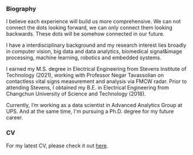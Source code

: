 ### Biography 

I believe each experience will build us more comprehensive. We can not connect the dots looking forward, we can only connect them looking backwards. These dots will be somehow connected in our future.

I have a interdisciplinary background and my research interest lies broadly in computer vision, big data and data analytics, biomedical signal&image processing, machine learning, robotics and embedded systems.

I earned my M.S. degree in Electrical Engineering from Stevens Institute of Technology (2021), working with Professor Negar Tavassolian on contactless vital signs measurement and analysis via FMCW radar. Prior to attending Stevens, I obtained my B.E. in Electrical Engineering from Changchun University of Science and Technology (2018).

Currently, I’m working as a data scientist in Advanced Analytics Group at UPS. And at the same time, I'm pursuing a Ph.D. degree for my future career.

### CV

For my latest CV, please check it out [here](https://winstonyang117.github.io/cv/).


